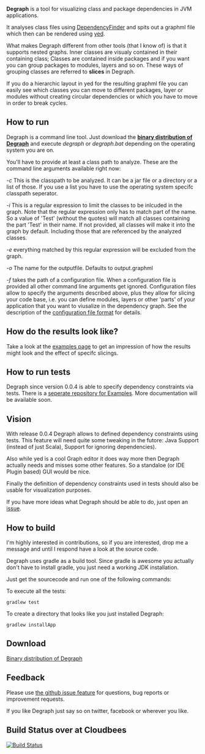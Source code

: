 **Degraph** is a tool for visualizing class and package dependencies in JVM applications.

It analyses class files using [DependencyFinder](http://depfind.sourceforge.net/) and spits out a graphml file which then can be rendered using [yed](http://www.yworks.com/en/products_yed_about.html).

What makes Degraph different from other tools (that I know of) is that it 
supports nested graphs. Inner classes are visualy contained in their containing class; Classes are contained inside packages and if you want you can group packages to modules, layers and so on. These ways of grouping classes are referred to __slices__ in Degraph. 

If you do a hierarchic layout in yed for the resulting graphml file you can easily see which classes you can move 
to different packages, layer or modules without creating circular dependencies or 
which you have to move in order to break cycles. 

## How to run ##

Degraph is a command line tool. Just download the **[binary distribution of Degraph](http://schauder.github.com/degraph//download/degraph-0.0.4.zip)**
and execute *degraph* or *degraph.bat* depending on the operating system you are on.

You'll have to provide at least a class path to analyze. These are the command line arguments available right now:

*-c* <directoryOrFileNameList> This is the classpath to be analyzed. It can be a jar file or a directory or a list of those. If you use a list you have to use the operating system specifc classpath seperator.

*-i* <regex> This is a regular expression to limit the classes to be inlcuded in the graph. Note that the regular expression only has to match part of the name. So a value of 'Test' (without the quotes) will match all classes containing the part 'Test' in their name. If not provided, all classes will make it into the graph by default. Including those that are referenced by the analyzed classes.

*-e* <regex> everything matched by this regular expression will be excluded from the graph.

*-o* <filename> The name for the outputfile. Defaults to output.graphml

*-f* <configuration file> takes the path of a configuration file. When a configuration file is provided all other command line arguments get ignored. Configuration files allow to specify the arguments described above, plus they allow for slicing your code base, i.e. you can define modules, layers or other 'parts' of your application that you want to viusalize in the dependency graph. See the description of the [configuration file format](https://github.com/schauder/degraph/wiki/Configuration-File-Format) for details.

## How do the results look like? ##
Take a look at the [examples page](https://github.com/schauder/degraph/wiki/Examples) to get an impression of how the results might look and the effect of specifc slicings.

## How to run tests ##

Degraph since version 0.0.4 is able to specify dependency constraints via tests. There is a [seperate repository for Examples](https://github.com/schauder/degraphTalk/blob/master/src/de/schauderhaft/degraph/meta/DependencyTest.scala). More documentation will be available soon.

## Vision ##

With release 0.0.4 Degraph allows to defined dependency constraints using tests. This feature will need quite some tweaking in the futore: Java Support (instead of just Scala), Support for ignoring dependencies).

Also while yed is a cool Graph editor it does way more then Degraph actually needs and misses some other features. So a standaloe (or IDE Plugin based) GUI would be nice.

Finally the definition of dependency constraints used in tests should also be usable for visualization purposes.

If you have more ideas what Degraph should be able to do, just open an [issue](https://github.com/schauder/degraph/issues).

## How to build ##

I'm highly interested in contributions, so if you are interested, drop me a message and until I respond have a look at the source code.

Degraph uses gradle as a build tool. Since gradle is awesome you actually don't have to install gradle, you just need a working JDK installation.

Just get the sourcecode and run one of the following commands:

To execute all the tests:

    gradlew test 

To create a directory that looks like you just installed Degraph:

    gradlew installApp

## Download ##

[Binary distribution of Degraph](http://schauder.github.com/degraph//download/degraph-0.0.4.zip)

## Feedback ##

Please use [the github issue feature](https://github.com/schauder/degraph/issues) for questions, bug reports or improvement requests. 

If you like Degraph just say so on twitter, facebook or wherever you like. 

## Build Status over at Cloudbees ##
[![Build Status](https://schauder.ci.cloudbees.com/job/degraph-commit/badge/icon)](https://schauder.ci.cloudbees.com/job/degraph-commit/)
